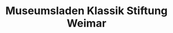 ---
title: "Museumsladen Klassik Stiftung Weimar"
url: /weimar/museumsladen-klassik-stiftung-weimar/
shop: Andenken
---